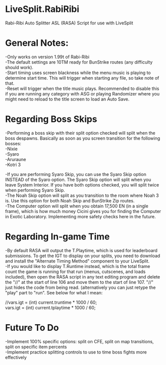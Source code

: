 # LiveSplit.RabiRibi
Rabi-Ribi Auto Splitter ASL (RASA) Script for use with LiveSplit

General Notes:
===
-Only works on version 1.99t of Rabi-Ribi  
-The default settings are 10TM ready for BunStrike routes (any difficulty should work).  
-Start timing uses screen blackness while the menu music is playing to determine start time. This will trigger when starting any file, so take note of that.  
-Reset will trigger when the title music plays. Recommended to disable this if you are running any category with ASG or playing Randomizer where you might need to reload to the title screen to load an Auto Save.  
 
 
Regarding Boss Skips
===
-Performing a boss skip with their split option checked will split when the boss despawns. Basically as soon as you screen transition for the following bosses:  
    -Nixie  
    -Syaro  
    -Aruraune  
    -Kotri 3  
 
-If you are performing Syaro Skip, you can use the Syaro Skip option INSTEAD of the Syaro option. The Syaro Skip option will split when you leave System Interior. If you have both options checked, you will split twice when performing Syaro Skip.  
-The Noah Skip option will split as you transition to the room where Noah 3 is. Use this option for both Noah Skip and BunStrike Zip routes.  
-The Computer option will split when you obtain 17,500 EN (in a single frame), which is how much money Cicini gives you for finding the Computer in Exotic Laboratory. Implementing more safety checks here in the future.  
 
 
Regarding In-game Time
===
-By default RASA will output the T.Playtime, which is used for leaderboard submissions. To get the IGT to display on your splits, you need to download and install the "Alternate Timing Method" component to your LiveSplit.  
-If you would like to display T.Runtime instead, which is the total frame count the game is running for that run (menus, cutscenes, and loads included), then open the RASA script in any text editing program and delete the "//" at the start of line 106 and move them to the start of line 107. "//" just hides the code from being read. (alternatively you can just retype the "play" part to "run". See below for what I mean:
 
//vars.igt = (int) current.truntime * 1000 / 60;  
vars.igt = (int) current.tplaytime * 1000 / 60;
 
 
Future To Do
===
-Implement 100% specific options: split on CFE, split on map transitions, split on specific item percents  
-Implement practice splitting controls to use to time boss fights more effectively  

